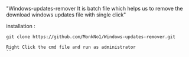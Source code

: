 "Windows-updates-remover It is batch file which helps us to remove the download windows updates file with single click" 

installation : 
```
git clone https://github.com/MonkNo1/Windows-updates-remover.git
```
```
Right Click the cmd file and run as administrator
``
